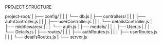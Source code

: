  PROJECT STRUCTURE 

project-root/
|
├── config/
|   |
│   └── db.js
|
├── controllers/
|   |
│   ├── authController.js
|   |
│   ├── userController.js
|   |
│   └── detailsController.js
|
├── middlewares/
|   |
│   └── auth.js
|
├── models/
|   |
│   ├── User.js
|   |
│   └── Details.js
|
├── routes/
|   | 
│   ├── authRoutes.js
|   |
│   ├── userRoutes.js
|   |
│   └── detailsRoutes.js
|
└── server.js
